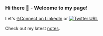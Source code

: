 ### Hi there 👋 - Welcome to my page!

Let's [⎆Connect on LinkedIn](https://www.linkedin.com/comm/mynetwork/discovery-see-all?usecase=PEOPLE_FOLLOWS&followMember=ulrichmabou) or [![Twitter URL](https://img.shields.io/twitter/url/https/twitter.com/_umabou.svg?style=social&label=%20%40Ulrich)](tab:https://twitter.com/_umabou)

Check out my latest [notes](https://ulrich.bearblog.dev/blog/).



